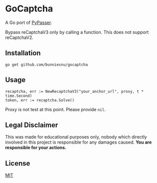 # GoCaptcha

A Go port of [PyPasser](https://github.com/xHossein/PyPasser/tree/master).

Bypass reCaptchaV3 only by calling a function. This does not support reCaptchaV2.

## Installation

```
go get github.com/bunniesnu/gocaptcha
```

## Usage

```
recaptcha, err := NewRecaptchaV3("your_anchor_url", proxy, t * time.Second)
token, err := recaptcha.Solve()
```

Proxy is not test at this point. Please provide ```nil```.

## Legal Disclaimer

This was made for educational purposes only, nobody which directly involved in this project is responsible for any damages caused.
**You are responsible for your actions.**

## License

[MIT](https://choosealicense.com/licenses/mit/)